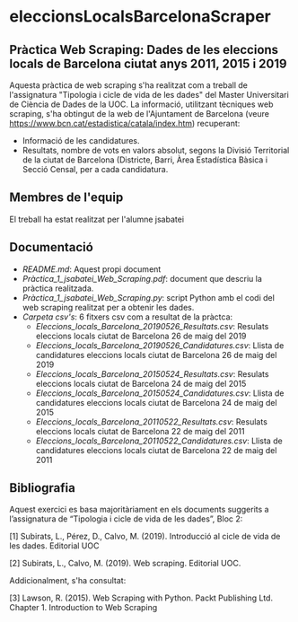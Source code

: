 # eleccionsLocalsBarcelonaScraper

## Pràctica Web Scraping: Dades de les eleccions locals de Barcelona ciutat anys 2011, 2015 i 2019
Aquesta pràctica de web scraping s'ha realitzat com a treball de l'assignatura "Tipologia i cicle de vida de les dades" del Master Universitari de Ciència de Dades de la UOC.
La informació, utilitzant tècniques web scraping, s'ha obtingut de la web de l'Ajuntament de Barcelona (veure https://www.bcn.cat/estadistica/catala/index.htm) recuperant:
* Informació de les candidatures.
* Resultats, nombre de vots en valors absolut, segons la Divisió Territorial de la ciutat de Barcelona (Districte, Barri, Àrea Estadística Bàsica i Secció Censal, per a cada candidatura.

## Membres de l'equip
El treball ha estat realitzat per l'alumne jsabatei

## Documentació
* *README.md*: Aquest propi document
* *Pràctica_1_jsabatei_Web_Scraping.pdf*: document que descriu la pràctica realitzada.
* *Pràctica_1_jsabatei_Web_Scraping.py*: script Python amb el codi del web scraping realitzat per a obtenir les dades.
* *Carpeta csv's*: 6 fitxers csv com a resultat de la pràctca:
  * *Eleccions_locals_Barcelona_20190526_Resultats.csv*: Resulats eleccions locals ciutat de Barcelona 26 de maig del 2019
  * *Eleccions_locals_Barcelona_20190526_Candidatures.csv*: Llista de candidatures eleccions locals ciutat de Barcelona 26 de maig del 2019
  * *Eleccions_locals_Barcelona_20150524_Resultats.csv*: Resulats eleccions locals ciutat de Barcelona 24 de maig del 2015
  * *Eleccions_locals_Barcelona_20150524_Candidatures.csv*: Llista de candidatures eleccions locals ciutat de Barcelona 24 de maig del 2015
  * *Eleccions_locals_Barcelona_20110522_Resultats.csv*: Resulats eleccions locals ciutat de Barcelona 22 de maig del 2011
  * *Eleccions_locals_Barcelona_20110522_Candidatures.csv*: Llista de candidatures eleccions locals ciutat de Barcelona 22 de maig del 2011

## Bibliografia
Aquest exercici es basa majoritàriament en els documents suggerits a l’assignatura de “Tipologia i cicle de vida de les dades”, Bloc 2:

[1] Subirats, L., Pérez, D., Calvo, M. (2019). Introducció al cicle de vida de les dades. Editorial UOC

[2] Subirats, L., Calvo, M. (2019). Web scraping. Editorial UOC.

Addicionalment, s'ha consultat:

[3] Lawson, R. (2015). Web Scraping with Python. Packt Publishing Ltd. Chapter 1. Introduction to Web Scraping





